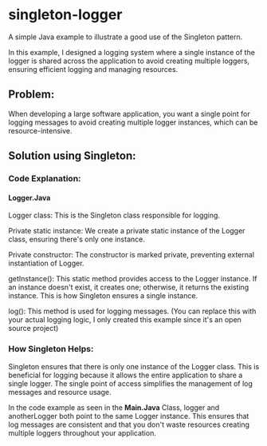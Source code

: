 # singleton-logger

A simple Java example to illustrate a good use of the Singleton pattern. 

In this example, I designed a logging system where a single instance of the logger is shared across the application to avoid creating multiple loggers, ensuring efficient logging and managing resources.

## Problem:
When developing a large software application, you want a single point for logging messages to avoid creating multiple logger instances, which can be resource-intensive.

## Solution using Singleton:

### Code Explanation:

#### Logger.Java

Logger class: This is the Singleton class responsible for logging.

Private static instance: We create a private static instance of the Logger class, ensuring there's only one instance.

Private constructor: The constructor is marked private, preventing external instantiation of Logger.

getInstance(): This static method provides access to the Logger instance. If an instance doesn't exist, it creates one; otherwise, it returns the existing instance. This is how Singleton ensures a single instance.

log(): This method is used for logging messages. (You can replace this with your actual logging logic, I only created this example since it's an open source project)

### How Singleton Helps:

Singleton ensures that there is only one instance of the Logger class. This is beneficial for logging because it allows the entire application to share a single logger. The single point of access simplifies the management of log messages and resource usage.

In the code example as seen in the **Main.Java** Class, logger and anotherLogger both point to the same Logger instance. This ensures that log messages are consistent and that you don't waste resources creating multiple loggers throughout your application.